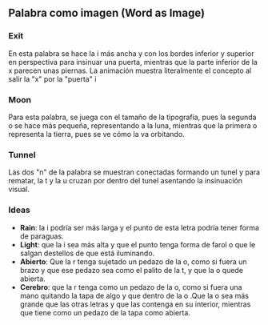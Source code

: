 ## Palabra como imagen (Word as Image)
### Exit
En esta palabra se hace la i más ancha y con los bordes inferior y superior en perspectiva para insinuar una puerta, mientras que la parte inferior de la x parecen unas piernas. La animación muestra literalmente el concepto al salir la "x" por la "puerta" i
### Moon
Para esta palabra, se juega con el tamaño de la tipografía, pues la segunda o se hace más pequeña, representando a la luna, mientras que la primera o representa la tierra, pues se ve cómo la va orbitando.
### Tunnel
Las dos "n" de la palabra se muestran conectadas formando un tunel y para rematar, la t y la u cruzan por dentro del tunel asentando la insinuación visual.

### Ideas
- **Rain**: la i podría ser más larga y el punto de esta letra podría tener forma de paraguas.
- **Light**: que la i sea más alta y que el punto tenga forma de farol o que le salgan destellos de que está iluminando.
- **Abierto**: Que la r tenga sujetado un pedazo de la o, como si fuera un brazo y que ese pedazo sea como el palito de la t, y que la o quede abierta.
- **Cerebro**: que la r tenga como un pedazo de la o, como si fuera una mano quitando la tapa de algo y que dentro de la o .Que la o sea más grande que las otras letras y que las contenga en su interior, mientras que tiene como un pedazo de la tapa como abierta.
